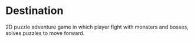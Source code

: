 # Destination

2D puzzle adventure game in which player fight with monsters and bosses, solves puzzles to move forward.
